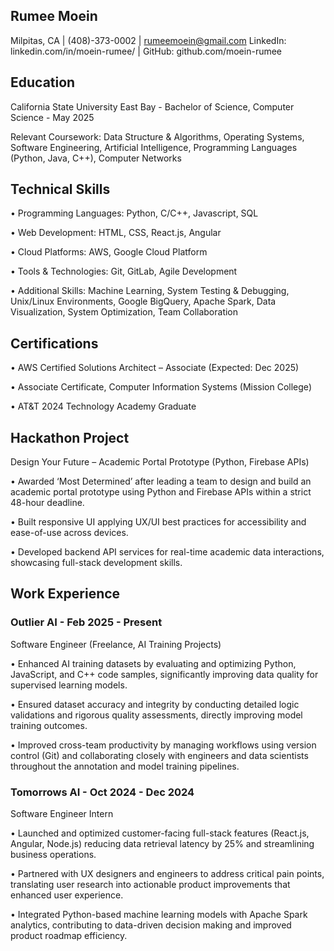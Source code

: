## Rumee Moein
Milpitas, CA | (408)-373-0002 | rumeemoein@gmail.com
LinkedIn: linkedin.com/in/moein-rumee/ | GitHub: github.com/moein-rumee



## Education
California State University East Bay - Bachelor of Science, Computer Science - May 2025

Relevant Coursework: Data Structure & Algorithms, Operating Systems, Software Engineering, Artificial Intelligence, Programming Languages (Python, Java, C++), Computer Networks




## Technical Skills
•	Programming Languages: Python, C/C++, Javascript, SQL

•	Web Development: HTML, CSS, React.js, Angular

•	Cloud Platforms: AWS, Google Cloud Platform

•	Tools & Technologies: Git, GitLab, Agile Development

•	Additional Skills: Machine Learning, System Testing & Debugging, Unix/Linux Environments, Google BigQuery, Apache Spark, Data Visualization, System Optimization, Team Collaboration 




## Certifications
•	AWS Certified Solutions Architect – Associate (Expected: Dec 2025)

•	Associate Certificate, Computer Information Systems (Mission College)

•	AT&T 2024 Technology Academy Graduate



## Hackathon Project
Design Your Future – Academic Portal Prototype (Python, Firebase APIs)

•	Awarded ‘Most Determined’ after leading a team to design and build an academic portal prototype using Python and Firebase APIs within a strict 48-hour deadline.

•	Built responsive UI applying UX/UI best practices for accessibility and ease-of-use across devices.

•	Developed backend API services for real-time academic data interactions, showcasing full-stack development skills.



## Work Experience
### Outlier AI - Feb 2025 - Present

Software Engineer (Freelance, AI Training Projects)

•	Enhanced AI training datasets by evaluating and optimizing Python, JavaScript, and C++ code samples, significantly improving data quality for supervised learning models. 

•	Ensured dataset accuracy and integrity by conducting detailed logic validations and rigorous quality assessments, directly improving model training outcomes. 

•	Improved cross-team productivity by managing workflows using version control (Git) and collaborating closely with engineers and data scientists throughout the annotation and model training pipelines. 


### Tomorrows AI - Oct 2024 - Dec 2024

Software Engineer Intern    

•	Launched and optimized customer-facing full-stack features (React.js, Angular, Node.js) reducing data retrieval latency by 25% and streamlining business operations. 

•	Partnered with UX designers and engineers to address critical pain points, translating user research into actionable product improvements that enhanced user experience. 

•	Integrated Python-based machine learning models with Apache Spark analytics, contributing to data-driven decision making and improved product roadmap efficiency. 


